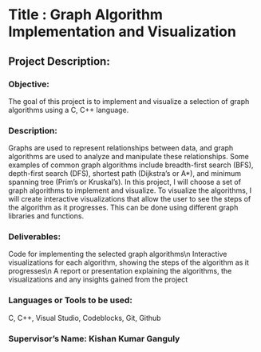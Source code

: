 # Title : Graph Algorithm Implementation and Visualization

## Project Description: 

### Objective: 
The goal of this project is to implement and visualize a selection of graph algorithms using a  C, C++  language.

### Description: 
Graphs are used to represent relationships between data, and graph algorithms are used to analyze and manipulate these relationships. Some examples of common graph algorithms include breadth-first search (BFS), depth-first search (DFS), shortest path (Dijkstra’s or A*), and minimum spanning tree (Prim’s or Kruskal’s). In this project, I will choose a set of graph algorithms to implement and visualize.
To visualize the algorithms, I will create interactive visualizations that allow the user to see the steps of the algorithm as it progresses. This can be done using different graph libraries and functions.

### Deliverables: 
Code for implementing the selected graph algorithms\n
Interactive visualizations for each algorithm, showing the steps of the algorithm as it progresses\n
A report or presentation explaining the algorithms, the visualizations and any insights gained from the project

### Languages or Tools to be used:
C, C++, Visual Studio, Codeblocks, Git, Github

### Supervisor’s Name: Kishan Kumar Ganguly


